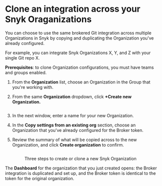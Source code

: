 # Clone an integration across your Snyk Oraganizations

You can choose to use the same brokered Git integration across multiple Organizations in Snyk by copying and duplicating the Organization you've already configured.&#x20;

For example, you can integrate Snyk Organizations X, Y, and Z with your single Git repo X.

**Prerequisites**: to clone Organization configurations, you must have teams and groups enabled.

1. From the **Organization** list, choose an Organization in the Group that you're working with.\
   <img src="../../.gitbook/assets/switch_org_02oct2022.png" alt="" data-size="original">
2.  From the same **Organization** dropdown, click **+Create new Organization.**&#x20;

    <figure><img src="../../.gitbook/assets/clone-organization1_02oct2022.png" alt=""><figcaption></figcaption></figure>
3. In the next window, enter a name for your new Organization.
4. In the **Copy settings from an existing org** section, choose an Organization that you've already configured for the Broker token.&#x20;
5.  Review the summary of what will be copied across to the new Organization, and click **Create organization** to confirm.

    <figure><img src="../../.gitbook/assets/clone-org-3screens_02oct2022.png" alt=""><figcaption><p>Three steps to create or clone a new Snyk Organization</p></figcaption></figure>

The **Dashboard** for the organization that you just created opens: the Broker integration is duplicated and set up, and the Broker token is identical to the token for the original organization.
